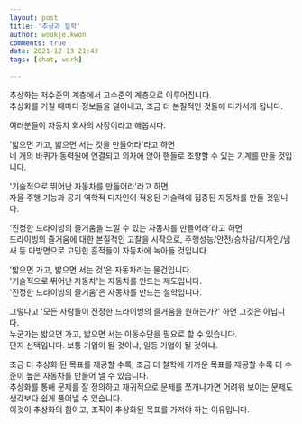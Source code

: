```yaml
---  
layout: post  
title: '추상과 철학'  
author: wookje.kwon  
comments: true  
date: 2021-12-13 21:43  
tags: [chat, work]  
  
---  
```


추상화는 저수준의 계층에서 고수준의 계층으로 이루어집니다.  
추상화를 거칠 때마다 정보들을 덜어내고, 조금 더 본질적인 것들에 다가서게 됩니다.  

여러분들이 자동차 회사의 사장이라고 해봅시다.

'밟으면 가고, 밟으면 서는 것을 만들어라'라고 하면   
네 개의 바퀴가 동력원에 연결되고 의자에 앉아 핸들로 조향할 수 있는 기계를 만들 것입니다.

'기술적으로 뛰어난 자동차를 만들어라'라고 하면  
자율 주행 기능과 공기 역학적 디자인이 적용된 기술력에 집중된 자동차를 만들 것입니다.

'진정한 드라이빙의 즐거움을 느낄 수 있는 자동차를 만들어라'라고 하면  
드라이빙의 즐거움에 대한 본질적인 고찰을 시작으로, 주행성능/안전/승차감/디자인/냄새 등 다방면으로 고민한 흔적들이 자동차에 녹아들 것입니다.

'밟으면 가고, 밟으면 서는 것'은 자동차라는 물건입니다.  
'기술적으로 뛰어난 자동차'는 자동차를 만드는 제도입니다.  
'진정한 드라이빙의 즐거움'은 자동차를 만드는 철학입니다.

그렇다고 '모든 사람들이 진정한 드라이빙의 즐거움을 원하는가?' 하면 그것은 아닙니다.  
누군가는 밟으면 가고, 밟으면 서는 이동수단을 필요로 할 수 있습니다.  
단지 선택입니다. 보통 기업이 될 것이냐, 일등 기업이 될 것이냐.  

조금 더 추상화 된 목표를 제공할 수록, 조금 더 철학에 가까운 목표를 제공할 수록 더 수준이 높은 자동차를 만들어 낼 수 있습니다.  
추상화를 통해 문제를 잘 정의하고 재귀적으로 문제를 쪼개나가면 어려워 보이는 문제도 생각보다 쉽게 풀어낼 수 있습니다.  
이것이 추상화의 힘이고, 조직이 추상화된 목표를 가져야 하는 이유입니다.

